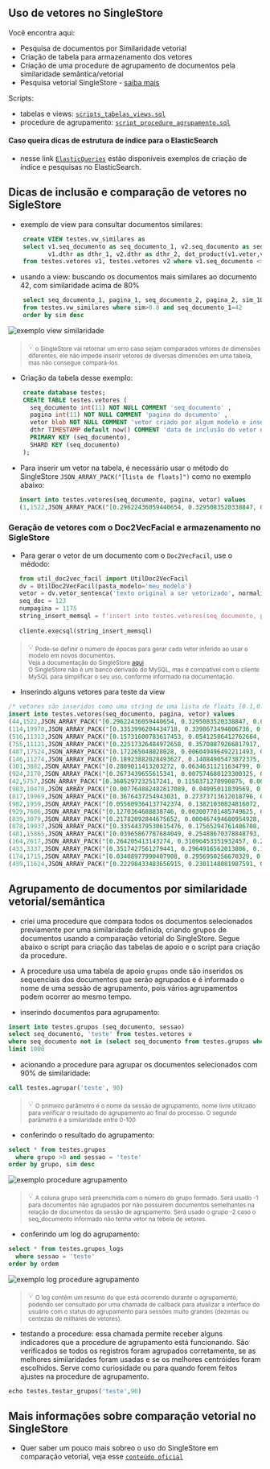 ## Uso de vetores no SingleStore

Você encontra aqui:
- Pesquisa de documentos por Similaridade vetorial
- Criação de tabela para armazenamento dos vetores
- Criação de uma procedure de agrupamento de documentos pela similaridade semântica/vetorial
- Pesquisa vetorial SingleStore - [saiba mais](https://www.singlestore.com/blog/image-recognition-at-the-speed-of-memory-bandwidth/)

Scripts:
- tabelas e views: [`scripts_tabelas_views.sql`](../src/sql/scripts_tabelas_views.sql)
- procedure de agrupamento: [`script_procedure_agrupamento.sql`](../src/sql/script_procedure_agrupamento.sql)

#### Caso queira dicas de estrutura de índice para o ElasticSearch
 - nesse link [`ElasticQueries`](https://github.com/luizanisio/PesquisaElasticFacil/blob/main/docs/ElasticQueries.md) estão disponíveis exemplos de criação de índice e pesquisas no ElasticSearch. 

## Dicas de inclusão e comparação de vetores no SigleStore
 - exemplo de view para consultar documentos similares:
```sql
    create VIEW testes.vw_similares as
    select v1.seq_documento as seq_documento_1, v2.seq_documento as seq_documento_2, v1.pagina as pagina_1, v2.pagina as pagina_2,
           v1.dthr as dthr_1, v2.dthr as dthr_2, dot_product(v1.vetor,v2.vetor) as sim, round(dot_product(v1.vetor,v2.vetor) * 100,2) as sim_100
    from testes.vetores v1, testes.vetores v2 where v1.seq_documento <> v2.seq_documento and dot_product(v1.vetor,v2.vetor)> 0.7
```

- usando a view: buscando os documentos mais similares ao documento 42, com similaridade acima de 80%
```sql
    select seq_documento_1, pagina_1, seq_documento_2, pagina_2, sim_100
    from testes.vw_similares where sim>0.8 and seq_documento_1=42 
    order by sim desc
```
![exemplo view similaridade](../exemplos/img_view_similaridade.png?raw=true "Exemplo de resultado da view de similaridade")

 > 💡 <sub> o SingleStore vai retornar um erro caso sejam comparados vetores de dimensôes diferentes, ele não impede inserir vetores de diversas dimensões em uma tabela, mas não consegue compará-los.</sub>

- Criação da tabela desse exemplo:
```sql
    create database testes;
    CREATE TABLE testes.vetores (
      seq_documento int(11) NOT NULL COMMENT 'seq_documento' ,
      pagina int(11) NOT NULL COMMENT 'pagina do documento' ,
      vetor blob NOT NULL COMMENT 'vetor criado por algum modelo e inserido no padrão hexadecimal do memsql',
      dthr TIMESTAMP default now() COMMENT 'data de inclusão do vetor na tabela',
      PRIMARY KEY (seq_documento),
      SHARD KEY (seq_documento)
    );
```

- Para inserir um vetor na tabela, é necessário usar o método do SingleStore `JSON_ARRAY_PACK("[lista de floats]")` como no exemplo abaixo:
```sql
   insert into testes.vetores(seq_documento, pagina, vetor) values 
   (1,1522,JSON_ARRAY_PACK("[0.29622436059440654, 0.3295083520338847, 0.03051693646308954, 0.33317335819453725, 0.11752939155710365, 0.1427171700446146, 0.17068415021818217, 0.28603840476043374, 0.10785501747400973, 0.1591158711405065, 0.3110699766574472, 0.09797969933472601, 0.10708984600425096, 0.27178365054099046, 0.01997878240363319, 0.3408928615842041, 0.27572629407004984, 0.3336592503497728, 0.014973387837642078, 0.11735723579858952]")),
```

### Geração de vetores com o Doc2VecFacial e armazenamento no SigleStore

- Para gerar o vetor de um documento com o `Doc2VecFacil`, use o médodo:
```python
   from util_doc2vec_facil import UtilDoc2VecFacil
   dv = UtilDoc2VecFacil(pasta_modelo='meu_modelo')
   vetor = dv.vetor_sentenca('texto original a ser vetorizado', normalizado=True, epocas = 3)
   seq_doc = 123
   numpagina = 1175
   string_insert_memsql = f'insert into testes.vetores(seq_documento, pagina, vetor) values ({seqdoc},{numpagina},JSON_ARRAY_PACK("{vetor}") ) '
   
   cliente.execsql(string_insert_memsql)
```
> :bulb: <sub>Pode-se definir o número de épocas para gerar cada vetor inferido ao usar o modelo em novos documentos.</sub><br>
> <sub>Veja a documentação do SingleStore [aqui](https://docs.singlestore.com/db/v7.5/en/reference/sql-reference/vector-functions/json_array_pack.html)</sub><br>
> <sub>O SingleStore não é um banco derivado do MySQL, mas é compatível com o cliente MySQL para simplificar o seu uso, conforme informado na documentação.</sub>

- Inserindo alguns vetores para teste da view
```sql
/* vetores são inseridos como uma string de uma lista de floats [0.1,0.2,0.11,0.7,0.4]  */
insert into testes.vetores(seq_documento, pagina, vetor) values 
(44,1522,JSON_ARRAY_PACK("[0.29622436059440654, 0.3295083520338847, 0.03051693646308954, 0.33317335819453725, 0.11752939155710365, 0.1427171700446146, 0.17068415021818217, 0.28603840476043374, 0.10785501747400973, 0.1591158711405065, 0.3110699766574472, 0.09797969933472601, 0.10708984600425096, 0.27178365054099046, 0.01997878240363319, 0.3408928615842041, 0.27572629407004984, 0.3336592503497728, 0.014973387837642078, 0.11735723579858952]")),
(114,19970,JSON_ARRAY_PACK("[0.3353996204434718, 0.3398673494806736, 0.0739715239262524, 0.18139385757243318, 0.03305862270559466, 0.215757558517972, 0.08291111308243097, 0.363193875612915, 0.10538960826152374, 0.08508484482171016, 0.2838352367687548, 0.2030352130465033, 0.32154207358073866, 0.14181010442045186, 0.05897249042280951, 0.33771728326596273, 0.19394669685105187, 0.04184566951882402, 0.35421227016689055, 0.03461991806374044]")),
(516,11313,JSON_ARRAY_PACK("[0.15731600783617453, 0.05412586412762664, 0.12266076849328932, 0.2582433464069515, 0.2699780064320107, 0.1990170556349409, 0.28123570719651336, 0.23708209686147097, 0.01305385787908772, 0.05918845718378893, 0.04401406198869518, 0.3629323657640402, 0.306910757603344, 0.06904979222220059, 0.15914833134341502, 0.23096408959659823, 0.3783056801547999, 0.1712512740067226, 0.3903109078101728, 0.05512822961705824]")),
(755,11121,JSON_ARRAY_PACK("[0.22517326484972658, 0.35708879266817917, 0.09159794395599045, 0.2716437405728313, 0.3488823660917893, 0.07364038465155213, 0.3174361230030568, 0.0841462595289304, 0.005331659022152981, 0.30115345923483905, 0.003846986565242538, 0.12497474356550801, 0.07004149078354216, 0.3448620732168598, 0.1736198621029107, 0.1444808376713046, 0.015427894349077823, 0.06492741088949142, 0.30411703609997326, 0.35562014198369285]")),
(487,17524,JSON_ARRAY_PACK("[0.172265048828028, 0.006049496492211493, 0.07869644656790117, 0.3947454050892697, 0.34247381592915244, 0.1333643559950997, 0.038377731987891135, 0.19819825735097085, 0.1252284321041784, 0.046467258114842286, 0.05121812842662073, 0.16397206004516982, 0.12493255941396653, 0.2763882091057356, 0.1180005361872717, 0.07683103846089594, 0.40509500741549553, 0.38853490245112365, 0.14290892933115995, 0.3711870241580806]")),
(146,11274,JSON_ARRAY_PACK("[0.18923882028493627, 0.14084905473872375, 0.22823966108898436, 0.10930660860098512, 0.09826764154793416, 0.018381695620692095, 0.3305325076624465, 0.09721603860643196, 0.37436995677155205, 0.22917908605843862, 0.18428826328763517, 0.32885647390187905, 0.017924473164790837, 0.38233879561063805, 0.36615474577050017, 0.2260448711816779, 0.2523803791523102, 0.03170588279988947, 0.1429668803458817, 0.004085230319098715]")),
(301,3882,JSON_ARRAY_PACK("[0.2809011413203272, 0.06346311211634799, 0.039362114780015445, 0.17712257097048775, 0.2270768336237829, 0.07959451475347303, 0.25647514913651437, 0.28863250821243003, 0.05432875353469895, 0.06680961042513128, 0.19602033237023772, 0.37102356157587996, 0.24192010279258516, 0.3598785250590641, 0.16479454131598556, 0.14473727252708118, 0.29629587193726603, 0.1448083944463425, 0.10424394662133679, 0.371333656406341]")),
(924,2170,JSON_ARRAY_PACK("[0.2673439655615341, 0.007574680123300325, 0.04244842493347119, 0.19566187659893444, 0.09594410977984663, 0.07628146215113073, 0.13498899032557915, 0.19077320116045568, 0.39075783992940194, 0.0029954360428166072, 0.2724905016648937, 0.3730505196083475, 0.0022232251348543045, 0.35734135290273406, 0.29190361505112516, 0.15031654627526392, 0.10929083873044279, 0.17985423508385068, 0.24153005323338486, 0.3383726032253272]")),
(42,5757,JSON_ARRAY_PACK("[0.3605297232517241, 0.1150371270990875, 0.009657112422849428, 0.309330072539095, 0.24035024817765102, 0.09481426892777374, 0.1410435540620977, 0.04638486337386212, 0.3205147981596714, 0.019312029705076863, 0.3211335375949638, 0.2944406665432997, 0.2711010224078545, 0.198160016517292, 0.3088106830065799, 0.1976609141863721, 0.21578016778238354, 0.2687468760554078, 0.07633512777404883, 0.08642224588200415]")),
(983,10470,JSON_ARRAY_PACK("[0.007764882482617089, 0.04095011839569, 0.011058075295102459, 0.26908619817939655, 0.3740441411538188, 0.16660816912141094, 0.43383495221355267, 0.20747400472749983, 0.19420001876363502, 0.16802702256917784, 0.18577150912222226, 0.03570669962963457, 0.07417969623056116, 0.16140356403249614, 0.21696436793694224, 0.2377171635003793, 0.4227009723872715, 0.20757536385929992, 0.09211138691433549, 0.24431532052464214]")),
(817,19969,JSON_ARRAY_PACK("[0.3676437254943031, 0.27373713612018796, 0.2329972673185259, 0.36463719553542, 0.09877945114302582, 0.3154769029781356, 0.26282907825688157, 0.16078761186471882, 0.02755410845866499, 0.11788507975923791, 0.12865925617569815, 0.15067648524768412, 0.28868056149722177, 0.25780378233085155, 0.11531417192895116, 0.07528283545937259, 0.20749356777855302, 0.3575397173993577, 0.05138894670960328, 0.047300327555390154]")),
(982,1959,JSON_ARRAY_PACK("[0.055609364137742374, 0.13821030824816072, 0.3528015752418557, 0.25786917541633203, 0.2894552067307426, 0.0915316548312789, 0.2457897414760268, 0.3797186554921893, 0.016060415284779413, 0.24909186057347663, 0.37769355425066076, 0.0374661757961408, 0.16460611158258237, 0.08047437600260145, 0.2865093726187078, 0.28157544910358484, 0.0804590255695912, 0.2444611365146199, 0.14159860805326294, 0.049892734436660896]")),
(929,7606,JSON_ARRAY_PACK("[0.1270364688838746, 0.003007701485749625, 0.2309434654811585, 0.4183174173053639, 0.01817661882577725, 0.21261435331746195, 0.2287447856004787, 0.2815665012715624, 0.10532854394688689, 0.035767586744625546, 0.43917562776353686, 0.12070796462683785, 0.33344148734209994, 0.29583910521632983, 0.2804493813102484, 0.259606888012388, 0.0492501979246137, 0.09451038813613431, 0.017763675129060037, 0.046316464890603405]")),
(839,3079,JSON_ARRAY_PACK("[0.21782092844675652, 0.000467494680954928, 0.04777148651563239, 0.21484471696308768, 0.044496085900304995, 0.43303302444260594, 0.296990499308052, 0.21377544671188692, 0.19124689809420312, 0.4035990667402825, 0.28723218297926245, 0.40966347389282676, 0.0033445179359394375, 0.11136728849786008, 0.12516621503827507, 0.00032438436498935275, 0.13876373963687158, 0.04267378020239959, 0.23384054214225533, 0.16456066992073404]")),
(878,19937,JSON_ARRAY_PACK("[0.33544379530615476, 0.17565294761486708, 0.19456088268842817, 0.06387652306513356, 0.392161518974914, 0.21318701280143654, 0.13605839016270374, 0.25201206609163374, 0.20936980671655273, 0.07082152735938953, 0.13773078319704551, 0.3404110362812541, 0.27466088011669987, 0.20129528649209993, 0.30165131846303955, 0.060454777999983986, 0.2065609263975741, 0.13525442165896442, 0.2647206388892102, 0.08990161554446822]")),
(481,15865,JSON_ARRAY_PACK("[0.03965867787684049, 0.25488670378848793, 0.2431033457014291, 0.3195862351417284, 0.3324302038776889, 0.20648911026549915, 0.22077258724903498, 0.18596302203863105, 0.02628896265702533, 0.14562659128980524, 0.014589328109682442, 0.3469468458528979, 0.3178314201363228, 0.14807567442021818, 0.11584112545901411, 0.25643613933837334, 0.3009063499243521, 0.053967815752221954, 0.2510042058704128, 0.18625161572143417]")),
(164,2617,JSON_ARRAY_PACK("[0.264205413143274, 0.31096453351932457, 0.2964669997840924, 0.22372836291327786, 0.2515806760973584, 0.25665309565765715, 0.22275096409433023, 0.1510382677979974, 0.19111900057172976, 0.10297324460907306, 0.3129225511110615, 0.11090610082779202, 0.08919157704064502, 0.20183740485288576, 0.32167390098127985, 0.24498965560063052, 0.05887610023336193, 0.07713724709514481, 0.17132086097161572, 0.2926597978834056]")),
(433,3337,JSON_ARRAY_PACK("[0.3517427561279441, 0.2964916562013806, 0.15841562202928341, 0.2966300487601257, 0.030173954091685176, 0.18938974146480336, 0.059069394284951886, 0.29986565699561063, 0.32784323280201394, 0.03520795012151976, 0.20045313217739535, 0.19756038328267883, 0.07977392526788803, 0.12283586904208217, 0.006991247001715607, 0.19909978589743885, 0.34529721625922116, 0.33579587273822653, 0.23929228930918156, 0.08229807439598488]")),
(174,1715,JSON_ARRAY_PACK("[0.03408977990407908, 0.2956950256670329, 0.13517611113386946, 0.09221515906735812, 0.28307045409684656, 0.25451677890230856, 0.3399580436769727, 0.0024481751364894716, 0.20671592044591144, 0.2449710436290856, 0.330926585226881, 0.13898249092084805, 0.2514757938519619, 0.2661914505890695, 0.13416825635659912, 0.0036819701688747927, 0.2387163481312366, 0.3138887456462762, 0.1165834244533205, 0.2671220456123604]")),
(439,11624,JSON_ARRAY_PACK("[0.22298433483656915, 0.2301148081987591, 0.24588601671975943, 0.08631640560714288, 0.11846557529190216, 0.2626954367632294, 0.4069243940319214, 0.005078829890341869, 0.2034471860455145, 0.07020611349277718, 0.025652983690086232, 0.21537371506698205, 0.21976185688825287, 0.3977187100734922, 0.17750445500843268, 0.23722218998322891, 0.34330593739706566, 0.01875538915483548, 0.24899471453349362, 0.11370202981368821]"))
```

## Agrupamento de documentos por similaridade vetorial/semântica
- criei uma procedure que compara todos os documentos selecionados previamente por uma similaridade definida, criando grupos de documentos usando a comparação vetorial do SingleStore. Segue abaixo o script para criação das tabelas de apoio e o script para criação da procedure.
- A procedure usa uma tabela de apoio `grupos` onde são inseridos os sequenciais dos documentos que serão agrupados e é informado o nome de uma sessão de agrupamento, pois vários agrupamentos podem ocorrer ao mesmo tempo.

- inserindo documentos para agrupamento:
```sql
insert into testes.grupos (seq_documento, sessao)
select seq_documento, 'teste' from testes.vetores v
where seq_documento not in (select seq_documento from testes.grupos where sessao='teste')
limit 1000
```

- acionando a procedure para agrupar os documentos selecionados com 90% de similaridade:
```sql
call testes.agrupar('teste', 90) 
```
> :bulb: <sub>O primeiro parâmetro é o nome da sessão de agrupamento, nome livre utilizado para verificar o resultado do agrupamento ao final do processo. O segundo parâmetro é a similaridade entre 0-100</sub><br>

- conferindo o resultado do agrupamento:
```sql
select * from testes.grupos 
  where grupo >0 and sessao = 'teste'
order by grupo, sim desc 
```
![exemplo procedure agrupamento](../exemplos/img_agrupamento_tabela.png?raw=true "Exemplo de resultado de agrupamento pela procedure")

> :bulb: <sub>A coluna grupo será preenchida com o número do grupo formado. Será usado -1 para documentos não agrupados por não possuírem documentos semelhantes na relação de documentos da sessão de agrupamento. Será usado o grupo -2 caso o seq_documento informado não tenha vetor na tebela de vetores.</sub><br>

- conferindo um log do agrupamento:
```sql
select * from testes.grupos_logs
  where sessao = 'teste'
order by ordem
```
![exemplo log procedure agrupamento](../exemplos/img_agrupamento_tabela_log.png?raw=true "Exemplo de logs gerados pela procedure")

> :bulb: <sub>O log contém um resumo do que está ocorrendo durante o agrupamento, podendo ser consultado por uma chamada de callback para atualizar a interface do usuário com o status do agrupamento para sessões muito grandes (dezenas ou centezas de milhares de vetores).</sub><br>

- testando a procedure: essa chamada permite receber alguns indicadores que a procedure de agrupamento está funcionando. São verificados se todos os registros foram agrupados corretamente, se as melhores similaridades foram usadas e se os melhores centróides foram escolhidos. Serve como curiosidade ou para quando forem feitos ajustes na procedure de agrupamento.
```sql
echo testes.testar_grupos('teste',90)
```


## Mais informações sobre comparação vetorial no SingleStore
- Quer saber um pouco mais sobreo o uso do SingleStore em comparação vetorial, veja esse [`conteúdo oficial`](https://www.singlestore.com/blog/image-recognition-at-the-speed-of-memory-bandwidth/)
